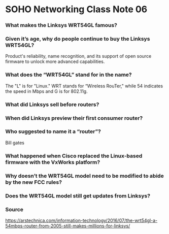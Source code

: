 # SOHO Networking Class Note 06
### What makes the Linksys WRT54GL famous?

### Given it’s age, why do people continue to buy the Linksys WRT54GL?
Product's reliability, name recognition, and its support of open source firmware to unlock more advanced capabilities. 
### What does the “WRT54GL” stand for in the name?
The "L" is for "Linux." WRT stands for “Wireless RouTer," while 54 indicates the speed in Mbps and G is for 802.11g.
### What did Linksys sell before routers?

### When did Linksys preview their first consumer router?

### Who suggested to name it a “router”?
Bill gates
### What happened when Cisco replaced the Linux-based firmware with the VxWorks platform?

### Why doesn’t the WRT54GL model need to be modified to abide by the new FCC rules?

### Does the WRT54GL model still get updates from Linksys?

### Source
https://arstechnica.com/information-technology/2016/07/the-wrt54gl-a-54mbps-router-from-2005-still-makes-millions-for-linksys/
